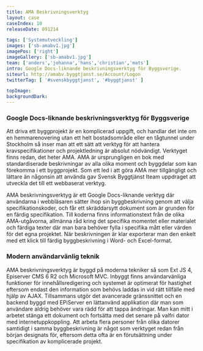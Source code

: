 ```yaml
---
title: AMA Beskrivningsverktyg
layout: case
caseIndex: 10
releaseDate: 091214

tags: ['Systemutveckling']
images: ['sb-amabv1.jpg']
imagePos: ['right']
imageGallery: ['sb-amabv1.jpg']
team: ['anders','johanna','hans','christian','mats']
intro: Google Docs-liknande beskrivningsverktyg för Byggsverige.
siteurl: http://amabv.byggtjanst.se/Account/Logon
twitterTag: [ '#svenskbyggtjanst', '#byggtjanst' ]

topImage:
backgroundDark:
---
```


### Google Docs-liknande beskrivningsverktyg för Byggsverige
Att driva ett byggprojekt är en komplicerad uppgift, och handlar det inte om en hemmarenovering utan ett helt bostadsområde eller en tågtunnel under Stockholm så inser man att ett sätt att verktyg för att hantera kravspecifikationer och projektledning är absolut nödvändigt. Verktyget finns redan, det heter AMA. AMA är ursprungligen en bok med standardiserade beskrivningar av alla olika moment och byggdelar som kan förekomma i ett byggprojekt. Som ett led i att göra AMA mer tillgängligt och lättare än någonsin att använda gav Svensk Byggtjänst Iteam uppdraget att utveckla det till ett webbaserat verktyg.

AMA beskrivningsverktyg är ett Google Docs-liknande verktyg där användarna i webbläsaren sätter ihop sin byggbeskrivning genom att välja specifikationskoder, och får ett skräddarsytt dokument som är grunden för en färdig specifikation. Till koderna finns informationstext från de olika AMA-utgåvorna, allmänna råd kring det specifika momentet eller materialet och färdiga texter där man bara behöver fylla i specifika mått eller värden för det egna projektet. När beskrivningen är klar exporterar man den enkelt med ett klick till färdig byggbeskrivning i Word- och Excel-format.

### Modern användarvänlig teknik
AMA beskrivningsverktyg är byggd på moderna tekniker så som Ext JS 4, Episerver CMS 6 R2 och Microsoft MVC. Inbyggt finns användarvänliga funktioner för innehållsredigering och systemet är optimerat för hastighet eftersom endast den information som behövs laddas in vid rätt tillfälle med hjälp av AJAX. Tillsammans utgör det avancerade gränssnittet och en backend byggd med EPiServer en lättanvänd applikation där man som användare aldrig behöver vara rädd för att tappa ändringar. Man kan mitt i arbetet stänga ett dokument och fortsätta med det senare på valfri dator med internetuppkoppling. Att arbeta flera personer från olika datorer samtidigt i samma byggbeskrivning är något som verktyget redan från början designats för, eftersom detta ofta är en förutsättning under specifikation av komplicerade projekt.